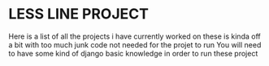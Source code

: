 # LESS LINE PROJECT
Here is a list of all the projects i have currently worked on
these is kinda off a bit with too much junk code not needed for the projet to run
You will need to have some kind of django basic knowledge in order to run these project
